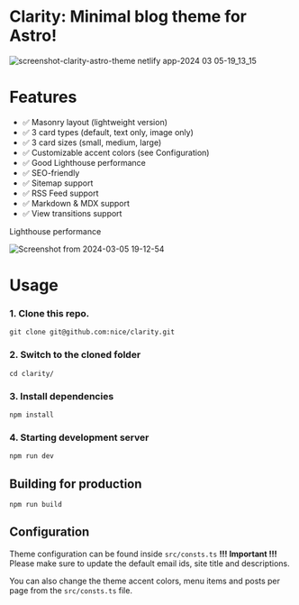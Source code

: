 # Clarity: Minimal blog theme for Astro!

![screenshot-clarity-astro-theme netlify app-2024 03 05-19_13_15](https://github.com/nice/clarity/assets/2760100/c1289b35-73ed-46bb-b4ef-1754484e70fe)

# Features
- ✅ Masonry layout (lightweight version)
- ✅ 3 card types (default, text only, image only)
- ✅ 3 card sizes (small, medium, large)
- ✅ Customizable accent colors (see Configuration)
- ✅ Good Lighthouse performance
- ✅ SEO-friendly
- ✅ Sitemap support
- ✅ RSS Feed support
- ✅ Markdown & MDX support
- ✅ View transitions support

Lighthouse performance

![Screenshot from 2024-03-05 19-12-54](https://github.com/nice/clarity/assets/2760100/69916c37-0575-4457-9a84-b248a2855683)

# Usage
### 1. Clone this repo.
```
git clone git@github.com:nice/clarity.git
```

### 2. Switch to the cloned folder
```
cd clarity/
```

### 3. Install dependencies
```
npm install
```

### 4. Starting development server
```
npm run dev
```

## Building for production
```
npm run build
```

## Configuration

Theme configuration can be found inside `src/consts.ts`
**!!! Important !!!** Please make sure to update the default email ids, site title and descriptions.

You can also change the theme accent colors, menu items and posts per page from the `src/consts.ts` file.


